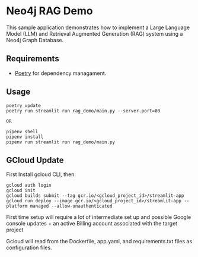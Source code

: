 # Neo4j RAG Demo
This sample application demonstrates how to implement a Large Language Model (LLM) and Retrieval Augmented Generation (RAG) system using a Neo4j Graph Database.

## Requirements
- [Poetry](https://python-poetry.org) for dependency managament.

## Usage
```
poetry update
poetry run streamlit run rag_demo/main.py --server.port=80

OR

pipenv shell
pipenv install
pipenv run streamlit run rag_demo/main.py
```

## GCloud Update
First Install gcloud CLI, then:
```
gcloud auth login
gcloud init
gcloud builds submit --tag gcr.io/<gcloud_project_id>/streamlit-app
gcloud run deploy --image gcr.io/<gcloud_project_id>/streamlit-app --platform managed --allow-unauthenticated
```
First time setup will require a lot of intermediate set up and possible Google console updates + an active Billing account associated with the target project

Gcloud will read from the Dockerfile, app.yaml, and requirements.txt files as configuration files.